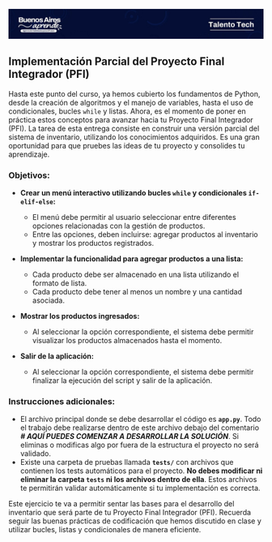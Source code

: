 ![Logo](https://github.com/talentotech-ba/recursos/blob/0dea22ffba99ff1e32e0c6e4d51f738816e7afa5/tt-banner.jpg?raw=true)
## Implementación Parcial del Proyecto Final Integrador (PFI)

Hasta este punto del curso, ya hemos cubierto los fundamentos de Python, desde la creación de algoritmos y el manejo de variables, hasta el uso de condicionales, bucles `while` y listas. Ahora, es el momento de poner en práctica estos conceptos para avanzar hacia tu Proyecto Final Integrador (PFI). La tarea de esta entrega consiste en construir una versión parcial del sistema de inventario, utilizando los conocimientos adquiridos. Es una gran oportunidad para que pruebes las ideas de tu proyecto y consolides tu aprendizaje.

### Objetivos:

- **Crear un menú interactivo utilizando bucles `while` y condicionales `if-elif-else`:**
  - El menú debe permitir al usuario seleccionar entre diferentes opciones relacionadas con la gestión de productos.
  - Entre las opciones, deben incluirse: agregar productos al inventario y mostrar los productos registrados.

- **Implementar la funcionalidad para agregar productos a una lista:**
  - Cada producto debe ser almacenado en una lista utilizando el formato de lista.
  - Cada producto debe tener al menos un nombre y una cantidad asociada.

- **Mostrar los productos ingresados:**
  - Al seleccionar la opción correspondiente, el sistema debe permitir visualizar los productos almacenados hasta el momento.

- **Salir de la aplicación:**
  - Al seleccionar la opción correspondiente, el sistema debe permitir finalizar la ejecución del script y salir de la aplicación.

### Instrucciones adicionales:

- El archivo principal donde se debe desarrollar el código es **`app.py`**. Todo el trabajo debe realizarse dentro de este archivo debajo del comentario **_# AQUÍ PUEDES COMENZAR A DESARROLLAR LA SOLUCIÓN_**.
Si eliminas o modificas algo por fuera de la estructura el proyecto no será validado.
- Existe una carpeta de pruebas llamada **`tests/`** con archivos que contienen los tests automáticos para el proyecto. **No debes modificar ni eliminar la carpeta `tests` ni los archivos dentro de ella**. Estos archivos te permitirán validar automáticamente si tu implementación es correcta.

Este ejercicio te va a permitir sentar las bases para el desarrollo del inventario que será parte de tu Proyecto Final Integrador (PFI). Recuerda seguir las buenas prácticas de codificación que hemos discutido en clase y utilizar bucles, listas y condicionales de manera eficiente.
